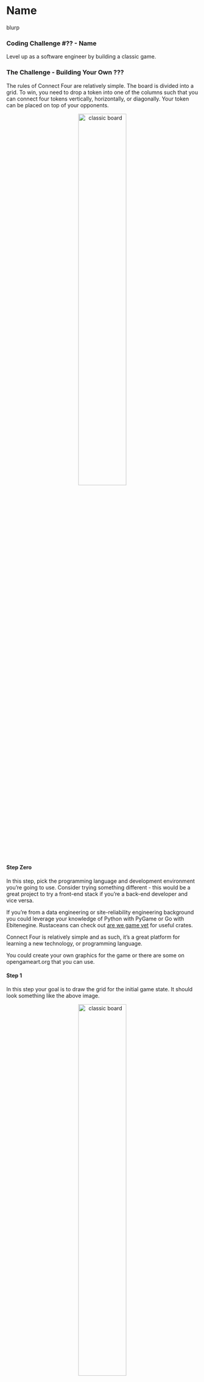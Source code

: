 # Name
blurp

<!-- <details> -->
<!-- <summary>Challenge ??</summary> -->

### Coding Challenge #?? - Name

Level up as a software engineer by building a classic game.

### The Challenge - Building Your Own ???

The rules of Connect Four are relatively simple. The board is divided into a grid.
To win, you need to drop a token into one of the columns such that you can connect
four tokens vertically, horizontally, or diagonally. Your token can be placed on
top of your opponents.

<div align="center">
<img alt="classic board" src="docs/imgs/ConnectFour.jpeg" width="50%"/>
</div>

#### Step Zero

In this step, pick the programming language and development environment you’re
going to use. Consider trying something different - this would be a great
project to try a front-end stack if you’re a back-end developer and vice versa.

If you’re from a data engineering or site-reliability engineering background
you could leverage your knowledge of Python with PyGame or Go with Ebitenegine.
Rustaceans can check out [are we game yet](https://substack.com/redirect/57393075-698a-41a4-96c4-b43a50b881f3?j=eyJ1IjoiM2kweHp3In0.eqoqIq9l1pkHHeZL7RZc_Dhwm19HgvanBSy9MG77Yzk) for useful crates.

Connect Four is relatively simple and as such, it’s a great platform for
learning a new technology, or programming language.

You could create your own graphics for the game or there are some on
opengameart.org that you can use.

#### Step 1

In this step your goal is to draw the grid for the initial game state. It
should look something like the above image.

<div align="center">
<img alt="classic board" src="docs/imgs/ConnectFour_board-only.jpeg" width="50%"/>
</div>

#### Step 2

In this step your goal is to accept a column index to drop a players token into
presenting that token in the next open slot from the bottom.

#### Step 3

In this step your goal is to detect a winning sequence of four similar tokens in
one of the following directions: vertical, horizontal, or diagonal.

#### Going Further

You can take this further by offering different size playing areas, the bigger
the area the harder the game. You could also add a league table so people can
record their best scores.
<!-- </details> -->

<hr/>

My discussion and notes:

## running the game

- docker run
- `docker build -t my-app .`
- `podman machine init`
- `podman machine start`
- `podman build -t connectfour .`
- `podman run --name connectfour -i connectfour:latest`

## Layout
- the board:
    - an M x N matrix of cells
    - cell types empty, player one's token, player two's token
    - cells have presentation: blank or a players token
- state enhancements:
    -
- the rules:
    - player can indicate the column (file) to drop their token

## Project files structure
- board/
    - mod.rs -- the board struct and exposer of other modules
      - cell
      - player
      -
- docs/
    - imgs/ -- images used in the docs
- game_rules/
    -
- main.rs
- README.md -- this file
